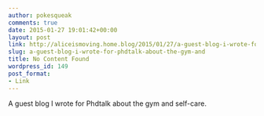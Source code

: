 ```yaml
---
author: pokesqueak
comments: true
date: 2015-01-27 19:01:42+00:00
layout: post
link: http://aliceismoving.home.blog/2015/01/27/a-guest-blog-i-wrote-for-phdtalk-about-the-gym-and/
slug: a-guest-blog-i-wrote-for-phdtalk-about-the-gym-and
title: No Content Found
wordpress_id: 149
post_format:
- Link
---
```


A guest blog I wrote for Phdtalk about the gym and self-care.

  
[](http://phdtalk.blogspot.co.uk/2015/01/self-care-in-academia-how-going-to-gym.html)
